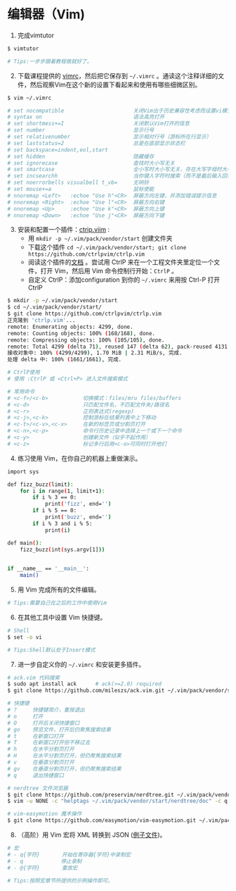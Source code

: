 # 编辑器（Vim)

1. 完成vimtutor

```sh
$ vimtutor

# Tips:一步步跟着教程做就好了。	
```



2. 下载课程提供的 [vimrc](https://missing-semester-cn.github.io/2020/files/vimrc)，然后把它保存到 ``~/.vimrc`` 。通读这个注释详细的文件，然后观察Vim在这个新的设置下看起来和使用有哪些细微区别。

```sh
$ vim ~/.vimrc

# set nocompatible						关闭Vim出于历史兼容性考虑而设置vi模式
# syntax on								语法高亮打开
# set shortmess+=I						关闭默认Vim打开的信息
# set number							显示行号
# set relativenumber					显示相对行号（游标所在行显示）
# set laststatus=2						总是在底部显示状态栏
# set backspace=indent,eol,start		
# set hidden							隐藏缓存
# set ignorecase						查找时大小写无关
# set smartcase							全小写时大小写无关，存在大写字母时大小写相关
# set incsearchh						当你键入字符时搜索（而不是最后输入回车键时）
# set noerrorbells visualbell t_vb=		无响铃
# set mouse+=a							鼠标使能
# nnoremap <Left>	:echoe "Use h"<CR>	屏蔽方向左键，并添加错误提示信息
# nnoremap <Right>	:echoe "Use l"<CR>	屏蔽方向右键
# nnoremap <Up>		:echoe "Use k"<CR>	屏蔽方向上键
# nnoremap <Down>	:echoe "Use j"<CR>	屏蔽方向下键

```



3. 安装和配置一个插件：[ctrip.viim](https://github.com/ctrlpvim/ctrlp.vim) :
   * 用 ``mkdir -p ~/.vim/pack/vendor/start`` 创建文件夹
   * 下载这个插件 ``cd ~/.vim/pack/vendor/start; git clone https://github.com/ctrlpvim/ctrlp.vim`` 
   * 阅读这个插件的[文档](https://github.com/ctrlpvim/ctrlp.vim/blob/master/readme.md) 。尝试用 CtrlP 来在一个工程文件夹里定位一个文件，打开 Vim，然后用 Vim 命令控制行开始：``CtrlP`` 。
   * 自定义 CtrlP：添加configuration 到你的 ``~/.vimrc`` 来用按 Ctrl-P 打开 CtrlP

```sh
$ mkdir -p ~/.vim/pack/vendor/start
$ cd ~/.vim/pack/vendor/start/
$ git clone https://github.com/ctrlpvim/ctrlp.vim
正克隆到 'ctrlp.vim'...
remote: Enumerating objects: 4299, done.
remote: Counting objects: 100% (168/168), done.
remote: Compressing objects: 100% (105/105), done.
remote: Total 4299 (delta 71), reused 147 (delta 62), pack-reused 4131
接收对象中: 100% (4299/4299), 1.70 MiB | 2.31 MiB/s, 完成.
处理 delta 中: 100% (1661/1661), 完成.

# CtrlP使用
# 使用 :CtrlP 或 <Ctrl+P> 进入文件搜索模式

# 常用命令
# <c-f>/<c-b>			切换模式：files/mru files/buffers
# <c-d>					只匹配文件名，不匹配文件夹/路径名
# <c-r>					正则表达式(regexp)
# <c-j>,<c-k>			控制游标在结果列表中上下移动
# <c-t>/<c-v>,<c-x>		在新的标签页或分割页打开
# <c-n>,<c-p>			命令行历史记录中选择上一个或下一个命令
# <c-y>					创建新文件（似乎不起作用）
# <c-z>					标记多行后用<c-o>可同时打开他们

```



4. 练习使用 Vim，在你自己的机器上重做演示。

```sh
import sys

def fizz_buzz(limit):
	for i in range(1, limit+1):
		if i % 3 == 0:
			print('fizz', end='')
		if i % 5 == 0:
			print('buzz', end='')
		if i % 3 and i % 5:
			print(i)

def main():
	fizz_buzz(int(sys.argv[1]))

	
if __name__ == '__main__':
	main()

```



5. 用 Vim 完成所有的文件编辑。

```sh
# Tips:需要自己在之后的工作中使用Vim
```



6. 在其他工具中设置 Vim 快捷键。

```sh
# Shell
$ set -o vi

# Tips:Shell默认处于Insert模式
```



7. 进一步自定义你的 ``~/.vimrc`` 和安装更多插件。

```sh
# ack.vim 代码搜索
$ sudo apt install ack		# ack(>=2.0) required
$ git clone https://github.com/mileszs/ack.vim.git ~/.vim/pack/vendor/start/ack.vim

# 快捷键
# ?		快捷键简介，重按退出
# o		打开
# O		打开后关闭快捷窗口
# go	预览文件，打开后仍聚焦搜索结果
# t		在新窗口打开
# T 	在新窗口打开但不移过去
# h		在水平分割页打开
# H		在水平分割页打开，但仍聚焦搜索结果
# v		在垂直分割页打开
# gv 	在垂直分割页打开，但仍聚焦搜索结果
# q		退出快捷窗口

# nerdtree 文件浏览器
$ git clone https://github.com/preservim/nerdtree.git ~/.vim/pack/vendor/start/nerdtree
$ vim -u NONE -c "helptags ~/.vim/pack/vendor/start/nerdtree/doc" -c q

# vim-easymotion 魔术操作
$ git clone https://github.com/easymotion/vim-easymotion.git ~/.vim/pack/plugins/start/vim-easymotion
```



8. （高阶）用 Vim 宏将 XML 转换到 JSON ([例子文件](https://missing-semester-cn.github.io/2020/files/example-data.xml))。

```sh
# 宏
# - q{字符}		开始在寄存器{字符}中录制宏
# - q			 停止录制
# - @{字符}		重放宏

# Tips:按照宏章节所提供的示例操作即可。
```

